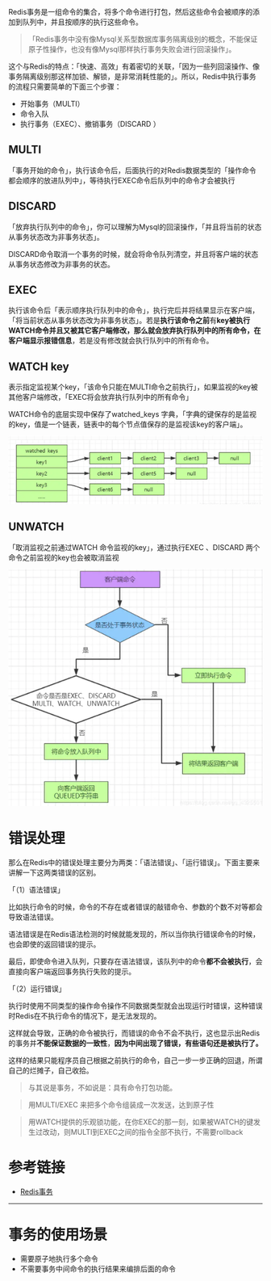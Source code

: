 Redis事务是一组命令的集合，将多个命令进行打包，然后这些命令会被顺序的添加到队列中，并且按顺序的执行这些命令。

> 「Redis事务中没有像Mysql关系型数据库事务隔离级别的概念，不能保证原子性操作，也没有像Mysql那样执行事务失败会进行回滚操作」。

这个与Redis的特点：「快速、高效」有着密切的关联，「因为一些列回滚操作、像事务隔离级别那这样加锁、解锁，是非常消耗性能的」。所以，Redis中执行事务的流程只需要简单的下面三个步骤：

- 开始事务（MULTI）
- 命令入队
- 执行事务（EXEC）、撤销事务（DISCARD ）


## MULTI
「事务开始的命令」，执行该命令后，后面执行的对Redis数据类型的「操作命令都会顺序的放进队列中」，等待执行EXEC命令后队列中的命令才会被执行


## DISCARD
「放弃执行队列中的命令」，你可以理解为Mysql的回滚操作，「并且将当前的状态从事务状态改为非事务状态」。

DISCARD命令取消一个事务的时候，就会将命令队列清空，并且将客户端的状态从事务状态修改为非事务的状态。


## EXEC
执行该命令后「表示顺序执行队列中的命令」，执行完后并将结果显示在客户端，「将当前状态从事务状态改为非事务状态」。若是**执行该命令之前**有**key被执行WATCH命令并且又被其它客户端修改，那么就会放弃执行队列中的所有命令，在客户端显示报错信息**，若是没有修改就会执行队列中的所有命令。


## WATCH key
表示指定监视某个key，「该命令只能在MULTI命令之前执行」，如果监视的key被其他客户端修改，「EXEC将会放弃执行队列中的所有命令」

WATCH命令的底层实现中保存了watched_keys 字典，「字典的键保存的是监视的key，值是一个链表，链表中的每个节点值保存的是监视该key的客户端」。

![](.事务_images/b51f9a27.png)

## UNWATCH
「取消监视之前通过WATCH 命令监视的key」，通过执行EXEC 、DISCARD 两个命令之前监视的key也会被取消监视

![](.事务_images/7eeb7b43.png)

# 错误处理

那么在Redis中的错误处理主要分为两类：「语法错误」、「运行错误」。下面主要来讲解一下这两类错误的区别。

「（1）语法错误」

比如执行命令的时候，命令的不存在或者错误的敲错命令、参数的个数不对等都会导致语法错误。

语法错误是在Redis语法检测的时候就能发现的，所以当你执行错误命令的时候，也会即使的返回错误的提示。

最后，即使命令进入队列，只要存在语法错误，该队列中的命令**都不会被执行**，会直接向客户端返回事务执行失败的提示。

「（2）运行错误」

执行时使用不同类型的操作命令操作不同数据类型就会出现运行时错误，这种错误时Redis在不执行命令的情况下，是无法发现的。

这样就会导致，正确的命令被执行，而错误的命令不会不执行，这也显示出Redis的事务并**不能保证数据的一致性**，**因为中间出现了错误，有些语句还是被执行了。**

这样的结果只能程序员自己根据之前执行的命令，自己一步一步正确的回退，所谓自己的烂摊子，自己收拾。

> 与其说是事务，不如说是：具有命令打包功能。

> 用MULTI/EXEC 来把多个命令组装成一次发送，达到原子性

> 用WATCH提供的乐观锁功能，在你EXEC的那一刻，如果被WATCH的键发生过改动，则MULTI到EXEC之间的指令全部不执行，不需要rollback

# 参考链接
- [Redis事务](https://juejin.im/post/5f0054346fb9a07e9d60362c)

---
# 事务的使用场景
- 需要原子地执行多个命令
- 不需要事务中间命令的执行结果来编排后面的命令
